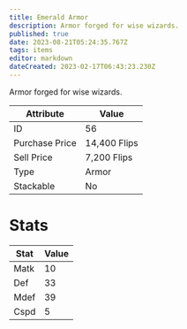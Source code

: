 ```yaml
---
title: Emerald Armor
description: Armor forged for wise wizards.
published: true
date: 2023-08-21T05:24:35.767Z
tags: items
editor: markdown
dateCreated: 2023-02-17T06:43:23.230Z
---
```


Armor forged for wise wizards.

|Attribute|Value|
|-|-|
|ID|56|
|Purchase Price|14,400 Flips|
|Sell Price|7,200 Flips|
|Type|Armor|
|Stackable|No|

# Stats
|Stat|Value|
|-|-|
|Matk|10|
|Def|33|
|Mdef|39|
|Cspd|5|
